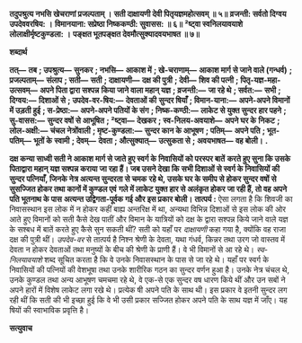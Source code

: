 **तदुपश्रुत्य नभसि खेचराणां प्रजल्पताम् ।** **सती दाक्षायणी देवी पितृयज्ञमहोत्सवम् ॥ ५॥** **व्रजन्ती: सर्वतो दिग्वय उपदेववरषिय: ।** **विमानयाना: सप्रेष्ठा निष्ककण्ठी: सुवासस: ॥ ६॥** **²ष्ट्वा स्वनिलयावयाशे लोलाक्षीर्मृष्टकुण्डला: ।** **पङ्क्षत भूतपङ्क्षत देवमौत्सुक्यादवयभाषत ॥ ७॥** 

**शब्दार्थ** 

**तत्—** **तब** **; उपश्रुत्य—** **सुनकर** **; नभसि—** **आकाश में** **; खे-चराणाम्—** **आकाश मार्ग से जाने वाले (गन्धर्व)** **; प्रजल्पताम्—** **संलाप** **; सती—** **सती** **; दाक्षायणी—** **दक्ष की पुत्री** **; देवी—** **शिव की पत्नी** **; पितृ-यज्ञ-महा-उत्सवम्—** **अपने पिता द्वारा सश्पन्न** **किया जाने वाला महान् यज्ञ** **; व्रजन्ती:—** **जा रहे थे** **; सर्वत:—** **सभी** **; दिग्वय:—** **दिशाओं से** **; उपदेव-वर-षिय:—** **देवताओं की** **सुन्दर षियाँ** **; विमान-याना:—** **अपने-अपने विमानों में उड़ती हुई** **; स-प्रेष्ठा:—** **अपने-अपने पतियों के संग** **; निष्क-कण्ठी:—** **लाकेट से युक्त सुन्दर हार पहने** **; सु-वासस:—** **सुन्दर वषों से आभूषित** **; ²ष्ट्वा—** **देखकर** **; स्व-निलय-अवयाशे—** **अपने घर के** **निकट** **; लोल-अक्षी:—** **चंचल नेत्रोंवाली** **; मृष्ट-कुण्डला:—** **सुन्दर कान के आभूषण** **; पतिम्—** **अपने पति** **; भूत-पतिम्—** **भूतों के** **स्वामी** **; देवम्—** **देवता** **; औत्सुक्यात्—** **उत्सुकता से** **; अवयभाषत—** **वह बोली।** **.** 

**दक्ष कन्या साध्वी सती ने आकाश मार्ग से जाते हुए स्वर्ग के निवासियों को परस्पर बातें** **करते हुए सुना कि उसके पिताद्वारा महान् यज्ञ सश्पन्न कराया जा रहा हैं। जब उसने देखा कि** **सभी दिशाओं से स्वर्ग के निवासियों की सुन्दर पत्नियाँ, जिनके नेत्र अत्यन्त सुन्दरता से चमक** **रहे थे, उसके घर के समीप से होकर सुन्दर वषों से सुसज्जित होकर तथा कानों में कुण्डल एवं** **गले में लाकेट युक्त हार से अलंकृत होकर जा रही हैं, तो वह अपने पति भूतनाथ के पास** **अत्यन्त उद्विगता-पूर्वक गई और इस प्रकार बोली।** **तात्पर्य :** ऐसा लगता है कि शिवजी का निवासस्थान इस लोक में न होकर कहीं बाह्य अन्तरिक्ष में था, अन्यथा विभिन्न दिशाओं से इस लोक की ओर आते हुए विमानों को सती कैसे देख पातीं और विमान के यात्रियों को दक्ष के द्वारा सश्पन्न किये जाने वाले यज्ञ के सश्बध में बातें करते हुए कैसे सुन सकती थीं? सती को यहाँ पर *दाक्षायणी* कहा गया है, क्योंकि वह राजा दक्ष की पुत्री थीं। *उपदेव-वर*  से तात्पर्य है निश्न श्रेणी के देवता, यथा गंधर्व, किन्नर तथा उरग जो वास्तव में देवता न होकर देवताओं तथा मनुष्यों के बीच की श्रेणी के प्राणी हैं। वे भी विमानों से आ रहे थे। *स्व-निलयावयाशे* शब्द सूचित करता है कि वे उनके निवासस्थान के पास से जा रहे थे। यहाँ पर स्वर्ग के निवासियों की पत्नियों की वेशभूषा तथा उनके शारीरिक गठन का सुन्दर वर्णन हुआ है। उनके नेत्र चंचल थे, उनके कुण्डल तथा अन्य आभूषण चमचमा रहे थे, वे एक-से एक सुन्दर वष धारण किये थीं और उन सबों ने अपने हारों में विशेष लाकेट लगा रखे थे। प्रत्येक षी अपने पति के साथ थी। इस प्रकार वे इतनी सुन्दर लग रही थीं कि सती की भी इच्छा हुई कि वे भी उसी प्रकार सज्जित होकर अपने पति के साथ यज्ञ में जाँए। यह षियों की स्वाभाविक प्रवृत्ति है।  

**सत्युवाच** 